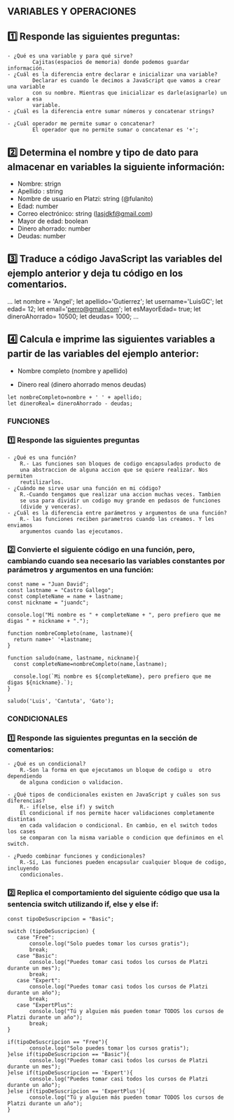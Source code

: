 ## VARIABLES Y OPERACIONES

## 1️⃣ Responde las siguientes preguntas:

    - ¿Qué es una variable y para qué sirve?
            Cajitas(espacios de memoria) donde podemos guardar información.
    - ¿Cuál es la diferencia entre declarar e inicializar una variable?
            Declarar es cuando le decimos a JavaScript que vamos a crear una variable
            con su nombre. Mientras que inicializar es darle(asignarle) un valor a esa
            variable.
    - ¿Cuál es la diferencia entre sumar números y concatenar strings?

    - ¿Cuál operador me permite sumar o concatenar?
            El operador que no permite sumar o concatenar es '+';

## 2️⃣ Determina el nombre y tipo de dato para almacenar en variables la siguiente información:

   - Nombre: strign
   - Apellido : string
   - Nombre de usuario en Platzi: string (@fulanito)
   - Edad: number
   - Correo electrónico: string (lasjdkf@gmail.com)
   - Mayor de edad: boolean
   - Dinero ahorrado: number
   - Deudas: number

## 3️⃣ Traduce a código JavaScript las variables del ejemplo anterior y deja tu código en los comentarios.

...
let nombre = 'Angel';
let apellido='Gutierrez';
let username='LuisGC';
let edad= 12;
let email='perro@gmail.com';
let esMayorEdad= true;
let dineroAhorrado= 10500;
let deudas= 1000;
...

## 4️⃣ Calcula e imprime las siguientes variables a partir de las variables del ejemplo anterior:

- Nombre completo (nombre y apellido)

- Dinero real (dinero ahorrado menos deudas)

```
let nombreCompleto=nombre + ' ' + apellido;
let dineroReal= dineroAhorrado - deudas;

```

### FUNCIONES
### 1️⃣ Responde las siguientes preguntas

    - ¿Qué es una función?
        R.- Las funciones son bloques de codigo encapsulados producto de
        una abstraccion de alguna accion que se quiere realizar. Nos permiten
        reutilizarlos.
    - ¿Cuándo me sirve usar una función en mi código?
        R.-Cuando tengamos que realizar una accion muchas veces. Tambien
        se usa para dividir un codigo muy grande en pedasos de funciones
        (divide y venceras).
    - ¿Cuál es la diferencia entre parámetros y argumentos de una función?
        R.- las funciones reciben parametros cuando las creamos. Y les enviamos
        argumentos cuando las ejecutamos.

### 2️⃣ Convierte el siguiente código en una función, pero, cambiando cuando sea necesario las variables constantes por parámetros y argumentos en una función:
```
const name = "Juan David";
const lastname = "Castro Gallego";
const completeName = name + lastname;
const nickname = "juandc";

console.log("Mi nombre es " + completeName + ", pero prefiero que me digas " + nickname + ".");
```
```
function nombreCompleto(name, lastname){
  return name+' '+lastname;
}

function saludo(name, lastname, nickname){
  const completeName=nombreCompleto(name,lastname);

  console.log(`Mi nombre es ${completeName}, pero prefiero que me digas ${nickname}.`);
}

saludo('Luis', 'Cantuta', 'Gato');
```

### CONDICIONALES
### 1️⃣ Responde las siguientes preguntas en la sección de comentarios:

    - ¿Qué es un condicional?
        R.-Son la forma en que ejecutamos un bloque de codigo u  otro dependiendo
        de alguna condicion o validacion.

    - ¿Qué tipos de condicionales existen en JavaScript y cuáles son sus diferencias?
        R.- if(else, else if) y switch
        El condicional if nos permite hacer validaciones completamente distintas
        en cada validacion o condicional. En cambio, en el switch todos los cases
        se comparan con la misma variable o condicion que definimos en el switch.

    - ¿Puedo combinar funciones y condicionales?
        R.-Sí, Las funciones pueden encapsular cualquier bloque de codigo, incluyendo
        condicionales.

### 2️⃣ Replica el comportamiento del siguiente código que usa la sentencia switch utilizando if, else y else if:

```
const tipoDeSuscripcion = "Basic";

switch (tipoDeSuscripcion) {
   case "Free":
       console.log("Solo puedes tomar los cursos gratis");
       break;
   case "Basic":
       console.log("Puedes tomar casi todos los cursos de Platzi durante un mes");
       break;
   case "Expert":
       console.log("Puedes tomar casi todos los cursos de Platzi durante un año");
       break;
   case "ExpertPlus":
       console.log("Tú y alguien más pueden tomar TODOS los cursos de Platzi durante un año");
       break;
}

```
```
if(tipoDeSuscripcion == "Free"){
       console.log("Solo puedes tomar los cursos gratis");
}else if(tipoDeSuscripcion == "Basic"){
       console.log("Puedes tomar casi todos los cursos de Platzi durante un mes");
}else if(tipoDeSuscripcion == 'Expert'){
       console.log("Puedes tomar casi todos los cursos de Platzi durante un año");
}else if(tipoDeSuscripcion == 'ExpertPlus'){
       console.log("Tú y alguien más pueden tomar TODOS los cursos de Platzi durante un año");
}

```
